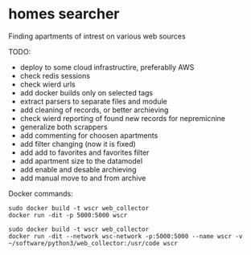 # homes searcher
Finding apartments of intrest on various web sources

TODO:
- deploy to some cloud infrastructire, preferablly AWS
- check redis sessions
- check wierd urls
- add docker builds only on selected tags
- extract parsers to separate files and module
- add cleaning of records, or better archieving
- check wierd reporting of found new records for nepremicnine
- generalize both scrappers
- add commenting for choosen apartments
- add filter changing (now it is fixed)
- add add to favorites and favorites filter
- add apartment size to the datamodel
- add enable and desable archieving
- add manual move to and from archive

Docker commands:
```
sudo docker build -t wscr web_collector 
docker run -dit -p 5000:5000 wscr

sudo docker build -t wscr web_collector
docker run -dit --network wsc-network -p:5000:5000 --name wscr -v ~/software/python3/web_collector:/usr/code wscr 
```
